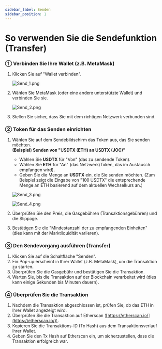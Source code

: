 ```yaml
---
sidebar_label: Senden
sidebar_position: 1
---
```


# So verwenden Sie die Sendefunktion (Transfer)

### **① Verbinden Sie Ihre Wallet (z.B. MetaMask)**

1. Klicken Sie auf "Wallet verbinden".
    
    ![Send_1.png](/img/docs/Send_1.png)
    
2. Wählen Sie MetaMask (oder eine andere unterstützte Wallet) und verbinden Sie sie.
    
    ![Send_2.png](/img/docs/Send_2.png)
    
3. Stellen Sie sicher, dass Sie mit dem richtigen Netzwerk verbunden sind.

### **② Token für das Senden einrichten**

1. Wählen Sie auf dem Sendebildschirm das Token aus, das Sie senden möchten.  
   **(Beispiel) Senden von "USDTX (ETH) an USDTX (JOC)"**  
   - Wählen Sie **USDTX** für "Von" (das zu sendende Token).  
   - Wählen Sie **ETH** für "An" (das Netzwerk/Token, das im Austausch empfangen wird).  
   - Geben Sie die Menge an **USDTX** ein, die Sie senden möchten. (Zum Beispiel zeigt die Eingabe von "100 USDTX" die entsprechende Menge an ETH basierend auf dem aktuellen Wechselkurs an.)
    
    ![Send_3.png](/img/docs/Send_3.png)

    ![Send_4.png](/img/docs/Send_4.png)
        
2. Überprüfen Sie den Preis, die Gasgebühren (Transaktionsgebühren) und die Slippage.  
3. Bestätigen Sie die "Mindestanzahl der zu empfangenden Einheiten" (dies kann mit der Marktliquidität variieren).

### **③ Den Sendevorgang ausführen (Transfer)**

1. Klicken Sie auf die Schaltfläche "Senden".  
2. Ein Pop-up erscheint in Ihrer Wallet (z.B. MetaMask), um die Transaktion zu starten.  
3. Überprüfen Sie die Gasgebühr und bestätigen Sie die Transaktion.  
4. Warten Sie, bis die Transaktion auf der Blockchain verarbeitet wird (dies kann einige Sekunden bis Minuten dauern).

### **④ Überprüfen Sie die Transaktion**

1. Nachdem die Transaktion abgeschlossen ist, prüfen Sie, ob das ETH in Ihrer Wallet angezeigt wird.  
2. Überprüfen Sie die Transaktion auf Etherscan ([https://etherscan.io/](https://etherscan.io/)).  
3. Kopieren Sie die Transaktions-ID (Tx Hash) aus dem Transaktionsverlauf Ihrer Wallet.  
4. Geben Sie den Tx Hash auf Etherscan ein, um sicherzustellen, dass die Transaktion erfolgreich war.
